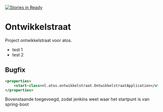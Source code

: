 [![Stories in Ready](https://badge.waffle.io/vincentfree/Ontwikkelstraat.png?label=ready&title=Ready)](https://waffle.io/vincentfree/Ontwikkelstraat)
# Ontwikkelstraat
Project ontwikkelstraat voor atos.
* test 1
* test 2

## Bugfix
```xml
<properties>
    <start-class>nl.atos.ontwikkelstraat.OntwikkelstraatApplication</start-class>
</properties>
```
Bovenstaande toegevoegd, zodat jenkins weet waar het startpunt is van spring-boot